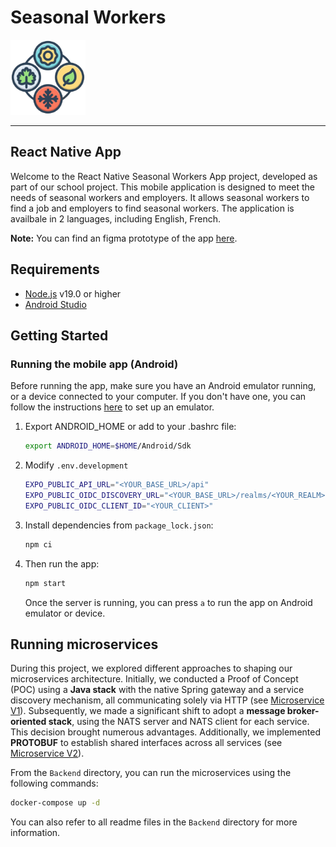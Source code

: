 # Seasonal Workers

<img alt="logo" src="Documentation/assets/logo.png" width=120 />

---

## React Native App

Welcome to the React Native Seasonal Workers App project, developed as part of our school project. This mobile application is designed to meet the needs of seasonal workers and employers. It allows seasonal workers to find a job and employers to find seasonal workers. The application is availbale in 2 languages, including English, French.

**Note:** You can find an figma prototype of the app [here](https://www.figma.com/file/CkqaUII8RfNxNRs2pIAQil/Seasonal?type=design&node-id=0%3A1&mode=design&t=dnVQFbKSWEO0DaKg-1).

## Requirements

- [Node.js](https://nodejs.org/en/) v19.0 or higher
- [Android Studio](https://developer.android.com/studio)

## Getting Started

### Running the mobile app (Android)

Before running the app, make sure you have an Android emulator running, or a device connected to your computer. If you don't have one, you can follow the instructions [here](https://developer.android.com/studio/run/emulator) to set up an emulator.

1. Export ANDROID_HOME or add to your .bashrc file:

   ```bash
   export ANDROID_HOME=$HOME/Android/Sdk
   ```

2. Modify `.env.development`

   ```bash
   EXPO_PUBLIC_API_URL="<YOUR_BASE_URL>/api"
   EXPO_PUBLIC_OIDC_DISCOVERY_URL="<YOUR_BASE_URL>/realms/<YOUR_REALM>"
   EXPO_PUBLIC_OIDC_CLIENT_ID="<YOUR_CLIENT>"
   ```

3. Install dependencies from `package_lock.json`:

   ```bash
   npm ci
   ```

4. Then run the app:

   ```bash
   npm start
   ```

   Once the server is running, you can press `a` to run the app on Android emulator or device.

## Running microservices

 During this project, we explored different approaches to shaping our microservices architecture. Initially, we conducted a Proof of Concept (POC) using a **Java stack** with the native Spring gateway and a service discovery mechanism, all communicating solely via HTTP (see [Microservice V1](https://github.com/sylvain-pierrot/seasonal-workers/blob/main/Documentation/MICROSERVICES_V1.md)). Subsequently, we made a significant shift to adopt a **message broker-oriented stack**, using the NATS server and NATS client for each service. This decision brought numerous advantages. Additionally, we implemented **PROTOBUF** to establish shared interfaces across all services (see [Microservice V2](https://github.com/sylvain-pierrot/seasonal-workers/blob/main/Documentation/MICROSERVICES_V2.md)).

From the `Backend` directory, you can run the microservices using the following commands:

```bash
docker-compose up -d
```

You can also refer to all readme files in the `Backend` directory for more information.
